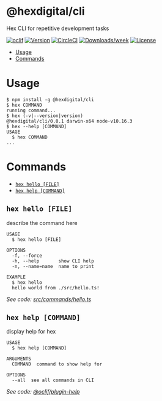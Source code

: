 @hexdigital/cli
===============

Hex CLI for repetitive development tasks

[![oclif](https://img.shields.io/badge/cli-oclif-brightgreen.svg)](https://oclif.io)
[![Version](https://img.shields.io/npm/v/@hexdigital/cli.svg)](https://npmjs.org/package/@hexdigital/cli)
[![CircleCI](https://circleci.com/gh/hex-digital/hex-cli/tree/master.svg?style=shield)](https://circleci.com/gh/hex-digital/hex-cli/tree/master)
[![Downloads/week](https://img.shields.io/npm/dw/@hexdigital/cli.svg)](https://npmjs.org/package/@hexdigital/cli)
[![License](https://img.shields.io/npm/l/@hexdigital/cli.svg)](https://github.com/hex-digital/hex-cli/blob/master/package.json)

<!-- toc -->
* [Usage](#usage)
* [Commands](#commands)
<!-- tocstop -->
# Usage
<!-- usage -->
```sh-session
$ npm install -g @hexdigital/cli
$ hex COMMAND
running command...
$ hex (-v|--version|version)
@hexdigital/cli/0.0.1 darwin-x64 node-v10.16.3
$ hex --help [COMMAND]
USAGE
  $ hex COMMAND
...
```
<!-- usagestop -->
# Commands
<!-- commands -->
* [`hex hello [FILE]`](#hex-hello-file)
* [`hex help [COMMAND]`](#hex-help-command)

## `hex hello [FILE]`

describe the command here

```
USAGE
  $ hex hello [FILE]

OPTIONS
  -f, --force
  -h, --help       show CLI help
  -n, --name=name  name to print

EXAMPLE
  $ hex hello
  hello world from ./src/hello.ts!
```

_See code: [src/commands/hello.ts](https://github.com/hex-digital/hex-cli/blob/v0.0.1/src/commands/hello.ts)_

## `hex help [COMMAND]`

display help for hex

```
USAGE
  $ hex help [COMMAND]

ARGUMENTS
  COMMAND  command to show help for

OPTIONS
  --all  see all commands in CLI
```

_See code: [@oclif/plugin-help](https://github.com/oclif/plugin-help/blob/v3.2.0/src/commands/help.ts)_
<!-- commandsstop -->
